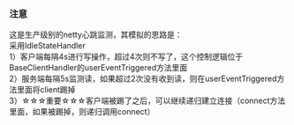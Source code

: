 ### 注意
这是生产级别的netty心跳监测，其模拟的思路是：  
采用IdleStateHandler  
1）客户端每隔4s进行写操作，超过4次则不写了，这个控制逻辑位于BaseClientHandler的userEventTriggered方法里面  
2）服务端每隔5s监测读，如果超过2次没有收到读，则在userEventTriggered方法里面将client踢掉  
3）☆☆☆重要☆☆☆客户端被踢了之后，可以继续递归建立连接（connect方法里面，如果被踢掉，则递归调用connect）